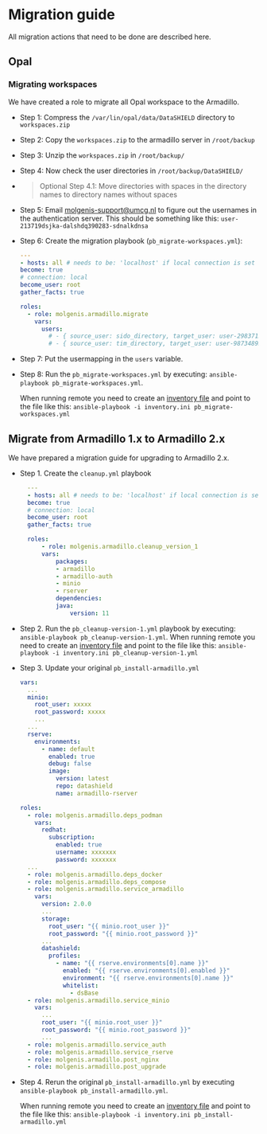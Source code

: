 
# Migration guide
All migration actions that need to be done are described here.

## Opal 
### Migrating workspaces
We have created a role to migrate all Opal workspace to the Armadillo.

* Step 1: Compress the `/var/lin/opal/data/DataSHIELD` directory to `workspaces.zip`
* Step 2: Copy the `workspaces.zip` to the armadillo server in `/root/backup`
* Step 3: Unzip the `workspaces.zip` in `/root/backup/`
* Step 4: Now check the user directories in `/root/backup/DataSHIELD/`
* > Optional Step 4.1: Move directories with spaces in the directory names to directory names without spaces
* Step 5: Email molgenis-support@umcg.nl to figure out the usernames in the authentication server. This should be something like this: `user-213719dsjka-dalshdq390283-sdnalkdnsa`
* Step 6: Create the migration playbook (`pb_migrate-workspaces.yml`): 
  ```yaml
  ---
  - hosts: all # needs to be: 'localhost' if local connection is set
  become: true
  # connection: local 
  become_user: root
  gather_facts: true

  roles:
    - role: molgenis.armadillo.migrate
      vars:
        users:
          # - { source_user: sido_directory, target_user: user-298371298312 }
          # - { source_user: tim_directory, target_user: user-987348932734 }
  ```
* Step 7: Put the usermapping in the `users` variable. 
* Step 8: Run the `pb_migrate-workspaces.yml` by executing: `ansible-playbook pb_migrate-workspaces.yml`. 
  
  When running remote you need to create an [inventory file](https://github.com/molgenis/molgenis-ops-galaxy/blob/main/armadillo1/README.md#creating-inventoryini) and point to the file like this: `ansible-playbook -i inventory.ini pb_migrate-workspaces.yml`


## Migrate from Armadillo 1.x to Armadillo 2.x
We have prepared a migration guide for upgrading to Armadillo 2.x.

* Step 1. Create the `cleanup.yml` playbook
  ```yaml
    ---
    - hosts: all # needs to be: 'localhost' if local connection is set
    become: true
    # connection: local 
    become_user: root
    gather_facts: true

    roles:
        - role: molgenis.armadillo.cleanup_version_1
        vars:
            packages:
            - armadillo
            - armadillo-auth
            - minio
            - rserver
            dependencies:
            java:
                version: 11  
  ```
* Step 2. Run the `pb_cleanup-version-1.yml` playbook by executing: `ansible-playbook pb_cleanup-version-1.yml`.
  When running remote you need to create an [inventory file](https://github.com/molgenis/molgenis-ops-galaxy/blob/main/armadillo1/README.md#creating-inventoryini) and point to the file like this: `ansible-playbook -i inventory.ini pb_cleanup-version-1.yml`
* Step 3. Update your original `pb_install-armadillo.yml`
  ```yaml
  vars:
    ...
    minio:
      root_user: xxxxx
      root_password: xxxxx
      ...
    ...
    rserve:
      environments:
        - name: default
          enabled: true
          debug: false
          image:
            version: latest
            repo: datashield
            name: armadillo-rserver

  roles:
    - role: molgenis.armadillo.deps_podman
      vars:
        redhat:
          subscription:
            enabled: true
            username: xxxxxxx
            password: xxxxxxx
    ...
    - role: molgenis.armadillo.deps_docker
    - role: molgenis.armadillo.deps_compose
    - role: molgenis.armadillo.service_armadillo
      vars:
        version: 2.0.0
        ...
        storage: 
          root_user: "{{ minio.root_user }}"
          root_password: "{{ minio.root_password }}"
        ...
        datashield:
          profiles:
            - name: "{{ rserve.environments[0].name }}"
              enabled: "{{ rserve.environments[0].enabled }}"
              environment: "{{ rserve.environments[0].name }}"
              whitelist:
                - dsBase
    - role: molgenis.armadillo.service_minio
      vars:
        ...
        root_user: "{{ minio.root_user }}"
        root_password: "{{ minio.root_password }}"
        ...
    - role: molgenis.armadillo.service_auth
    - role: molgenis.armadillo.service_rserve
    - role: molgenis.armadillo.post_nginx
    - role: molgenis.armadillo.post_upgrade
  ```
* Step 4. Rerun the original `pb_install-armadillo.yml` by executing `ansible-playbook pb_install-armadillo.yml`.
  
  When running remote you need to create an [inventory file](https://github.com/molgenis/molgenis-ops-galaxy/blob/main/armadillo1/README.md#creating-inventoryini) and point to the file like this: `ansible-playbook -i inventory.ini pb_install-armadillo.yml`
